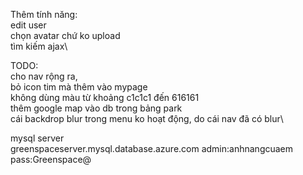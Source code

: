 Thêm tính năng:\
edit user\
chọn avatar chứ ko upload\
tìm kiếm ajax\


TODO:\
cho nav rộng ra,\
bỏ icon tim mà thêm vào mypage\
không dùng màu từ khoảng c1c1c1 đến 616161\
thêm google map vào db trong bảng park\
cái backdrop blur trong menu ko hoạt động, do cái nav đã có blur\



mysql server\
greenspaceserver.mysql.database.azure.com
admin:anhnangcuaem
pass:Greenspace@